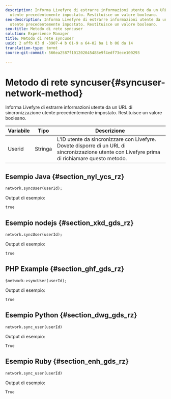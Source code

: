```yaml
---
description: Informa Livefyre di estrarre informazioni utente da un URL di sincronizzazione
  utente precedentemente impostato. Restituisce un valore booleano.
seo-description: Informa Livefyre di estrarre informazioni utente da un URL di sincronizzazione
  utente precedentemente impostato. Restituisce un valore booleano.
seo-title: Metodo di rete syncuser
solution: Experience Manager
title: Metodo di rete syncuser
uuid: 2 affb 03 d -3907-4 b 01-9 a 64-02 ba 1 b 06 da 14
translation-type: tm+mt
source-git-commit: 566ea2587f101202045488e9f4edf73ece100293

---
```



# Metodo di rete syncuser{#syncuser-network-method}

Informa Livefyre di estrarre informazioni utente da un URL di sincronizzazione utente precedentemente impostato. Restituisce un valore booleano.

| Variabile | Tipo | Descrizione |
|--- |--- |--- |
| Userid | Stringa | L'ID utente da sincronizzare con Livefyre. Dovete disporre di un URL di sincronizzazione utente con Livefyre prima di richiamare questo metodo. |

## Esempio Java {#section_nyl_ycs_rz}

```
network.syncUser(userId); 
```

Output di esempio:

```
true
```

## Esempio nodejs {#section_xkd_gds_rz}

```
network.syncUser(userId); 
```

Output di esempio:

```
true
```

## PHP Example {#section_ghf_gds_rz}

```
$network->syncUser(userId); 
```

Output di esempio:

```
true
```

## Esempio Python {#section_dwg_gds_rz}

```
network.sync_user(userId) 
```

Output di esempio:

```
True
```

## Esempio Ruby {#section_enh_gds_rz}

```
network.sync_user(userId) 
```

Output di esempio:

```
True
```
